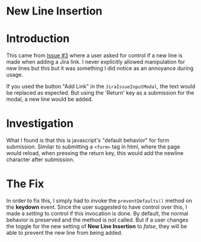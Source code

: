 New Line Insertion
==================

# Introduction

This came from [Issue #3](https://github.com/srz2/obsidian-jira-linker/issues/3) where a user asked for control if a new line is made when adding a Jira link. I never explicitly allowed manipulation for new lines but this but it was something I did notice as an annoyance during usage.

If you used the button "Add Link" in the `JiraIssueInputModal`, the text would be replaced as expected. But using the 'Return' key as a submission for the modal, a new line would be added.

# Investigation

What I found is that this is javascript's "default behavior" for form submission. Similar to submitting a `<form>` tag in html, where the page would reload, when pressing the return key, this would add the newline character after submission.

# The Fix

In order to fix this, I simply had to invoke the `preventDefaults()` method on the **keydown** event. Since the user suggested to have control over this, I made a *setting* to control if this invocation is done. By default, the normal behavior is preserved and the method is not called. But if a user changes the toggle for the new setting of **New Line Insertion** to *false*, they will be able to prevent the new line from being added.

